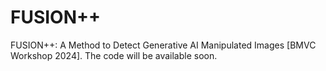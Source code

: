 # FUSION++
FUSION++: A Method to Detect Generative AI Manipulated Images [BMVC Workshop 2024].
The code will be available soon. 
